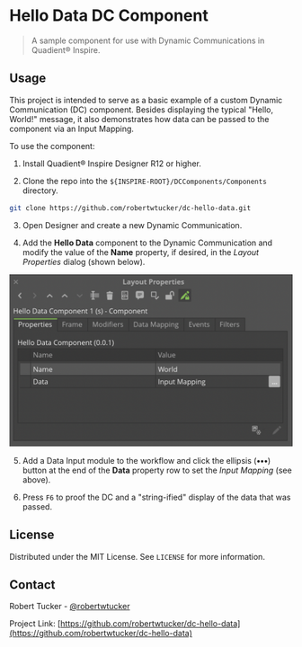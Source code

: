 # Hello Data DC Component

> A sample component for use with Dynamic Communications in Quadient® Inspire.

## Usage

This project is intended to serve as a basic example of a custom Dynamic Communication (DC) component. Besides displaying the typical "Hello, World!" message, it also demonstrates how data can be passed to the component via an Input Mapping.

To use the component:

1. Install Quadient® Inspire Designer R12 or higher.

2. Clone the repo into the `${INSPIRE-ROOT}/DCComponents/Components` directory.

```sh
git clone https://github.com/robertwtucker/dc-hello-data.git
```

3. Open Designer and create a new Dynamic Communication.

4. Add the **Hello Data** component to the Dynamic Communication and modify the value of the **Name** property, if desired, in the *Layout Properties* dialog (shown below).

![](assets/properties.png)

5. Add a Data Input module to the workflow and click the ellipsis (**•••**) button at the end of the **Data** property row to set the *Input Mapping* (see above).

6. Press `F6` to proof the DC and a "string-ified" display of the data that was passed.

## License

Distributed under the MIT License. See `LICENSE` for more information.

## Contact

Robert Tucker - [@robertwtucker](https://twitter.com/robertwtucker)

Project Link: [https://github.com/robertwtucker/dc-hello-data](https://github.com/robertwtucker/dc-hello-data)
